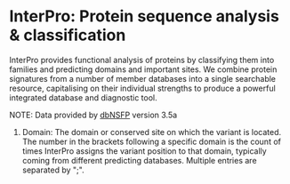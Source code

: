# InterPro: Protein sequence analysis & classification
InterPro provides functional analysis of proteins by classifying them into families and predicting domains and important sites. We combine protein signatures from a number of member databases into a single searchable resource, capitalising on their individual strengths to produce a powerful integrated database and diagnostic tool.

NOTE: Data provided by [dbNSFP](https://sites.google.com/site/jpopgen/dbNSFP) version 3.5a

1. Domain: The domain or conserved site on which the variant is located. The number in the brackets following a specific domain is the count of times InterPro assigns the variant position to that domain, typically coming from different predicting databases. Multiple entries are separated by ";".